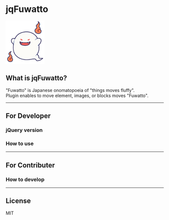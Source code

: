 # jqFuwatto

![ghost](https://github.com/yn1323/jqFuwatto/blob/d7024ed37fc0169c708b9bff65da5627244c9c21/assets/image/ghost.png "ghost")


## What is jqFuwatto?
"Fuwatto" is Japanese onomatopoeia of "things moves fluffy".  
Plugin enables to move element, images, or blocks moves "Fuwatto".

---

## For Developer
### jQuery version
### How to use

---

## For Contributer
### How to develop

---

## License
MIT
